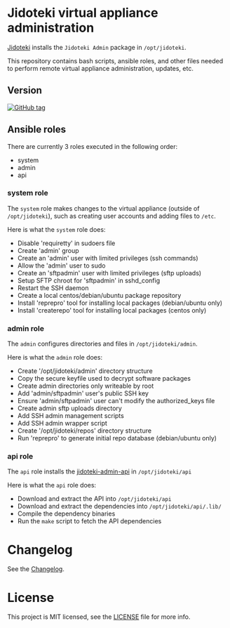 # Jidoteki virtual appliance administration

[Jidoteki](https://jidoteki.com) installs the `Jidoteki Admin` package in `/opt/jidoteki`.

This repository contains bash scripts, ansible roles, and other files needed to perform remote virtual appliance administration, updates, etc.

## Version

[![GitHub tag](https://img.shields.io/github/tag/unscramble/jidoteki-admin.svg)](https://jidoteki.com)

## Ansible roles

There are currently 3 roles executed in the following order:

  - system
  - admin
  - api

### system role

The `system` role makes changes to the virtual appliance (outside of `/opt/jidoteki`), such as creating user accounts and adding files to `/etc`.

Here is what the `system` role does:

  * Disable 'requiretty' in sudoers file
  * Create 'admin' group
  * Create an 'admin' user with limited privileges (ssh commands)
  * Allow the 'admin' user to sudo
  * Create an 'sftpadmin' user with limited privileges (sftp uploads)
  * Setup SFTP chroot for 'sftpadmin' in sshd_config
  * Restart the SSH daemon
  * Create a local centos/debian/ubuntu package repository
  * Install 'reprepro' tool for installing local packages (debian/ubuntu only)
  * Install 'createrepo' tool for installing local packages (centos only)

### admin role

The `admin` configures directories and files in `/opt/jidoteki/admin`.

Here is what the `admin` role does:

  * Create '/opt/jidoteki/admin' directory structure
  * Copy the secure keyfile used to decrypt software packages
  * Create admin directories only writeable by root
  * Add 'admin/sftpadmin' user's public SSH key
  * Ensure 'admin/sftpadmin' user can't modify the authorized_keys file
  * Create admin sftp uploads directory
  * Add SSH admin management scripts
  * Add SSH admin wrapper script
  * Create '/opt/jidoteki/repos' directory structure
  * Run 'reprepro' to generate initial repo database (debian/ubuntu only)

### api role

The `api` role installs the [jidoteki-admin-api](https://github.com/unscramble/jidoteki-admin-api) in `/opt/jidoteki/api`

Here is what the `api` role does:

  * Download and extract the API into `/opt/jidoteki/api`
  * Download and extract the dependencies into `/opt/jidoteki/api/.lib/`
  * Compile the dependency binaries
  * Run the `make` script to fetch the API dependencies

# Changelog

See the [Changelog](CHANGELOG.md).

# License

This project is MIT licensed, see the [LICENSE](LICENSE) file for more info.
